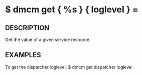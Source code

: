 $ dmcm get { %s } { loglevel } = <value>
=======

DESCRIPTION
-------
  Get the value of a given service resource.

EXAMPLES
-------
  To get the dispatcher loglevel:
    $ dmcm get dispatcher loglevel

